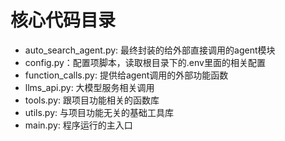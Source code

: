 # 核心代码目录
- auto_search_agent.py: 最终封装的给外部直接调用的agent模块
- config.py：配置项脚本，读取根目录下的.env里面的相关配置
- function_calls.py: 提供给agent调用的外部功能函数
- llms_api.py: 大模型服务相关调用
- tools.py: 跟项目功能相关的函数库
- utils.py: 与项目功能无关的基础工具库
- main.py: 程序运行的主入口